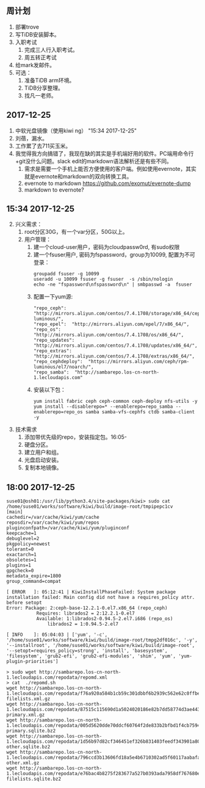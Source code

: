 
周计划
-----
1. 部署trove
2. 写TiDB安装脚本。
3. 入职考试
    1. 完成三人行入职考试。
    2. 周五转正考试 
4. 给mark发邮件。
5. 可选：
    1. 准备TiDB arm环境。
    2. TiDB分享整理。
    3. 找凡一老师。

2017-12-25 
----------
1. 中软光盘镜像（使用kiwi ng） "15:34 2017-12-25"
2. 刘蓓，漏水。
3. 工作累了去711买玉米。
4.  我觉得我方向搞错了，我现在缺的其实是手机端好用的软件。PC端用命令行+git没什么问题。slack edit的markdown语法解析还是有些不同。
    1.  需求是需要一个手机上能否方便使用的客户端。例如使用evernote，其实就是evernote和markdown的双向转换工具。
    2.  evernote to markdown <https://github.com/exomut/evernote-dump>
    3.  markdown to evernote?

15:34 2017-12-25
----------------
2. 兴义需求：
    1. root分区30G，有一个var分区，50G以上。
    2. 用户管理：
        1. 建一个cloud-user用户，密码为cloudpassw0rd, 有sudo权限
        2. 建一个fsuser用户, 密码为fspassword，group为10099, 配置为不可登录：
           ```
           groupadd fsuser -g 10099
           useradd -u 10099 fsuser -g fsuser  -s /sbin/nologin
           echo -ne "fspassword\nfspassword\n" | smbpasswd -a  fsuser
           ```
        3. 配置一下yum源:
           ```
           "repo_ceph":  "http://mirrors.aliyun.com/centos/7.4.1708/storage/x86_64/ceph-luminous/",
           "repo_epel":  "http://mirrors.aliyun.com/epel/7/x86_64/",
           "repo_os":  "http://mirrors.aliyun.com/centos/7.4.1708/os/x86_64/",
           "repo_updates":  "http://mirrors.aliyun.com/centos/7.4.1708/updates/x86_64/",
           "repo_extras":  "http://mirrors.aliyun.com/centos/7.4.1708/extras/x86_64/",
           "repo_cephdeploy":  "https://mirrors.aliyun.com/ceph/rpm-luminous/el7/noarch/",
           "repo_samba":  "http://sambarepo.los-cn-north-1.lecloudapis.com"
           ```
        4. 安装以下包：
           ```
           yum install fabric ceph ceph-common ceph-deploy nfs-utils -y
           yum install --disablerepo=* --enablerepo=repo_samba --enablerepo=repo_os samba samba-vfs-cephfs ctdb samba-client -y
           ```
2. 技术需求
    1. 添加带优先级的repo，安装指定包。16:05-
    2. 硬盘分区。
    3. 建立用户和组。
    4. 光盘启动安装。
    5. 复制本地镜像。

18:00 2017-12-25
----------------
```
suse01@osh01:/usr/lib/python3.4/site-packages/kiwi> sudo cat
/home/suse01/works/software/kiwi/build/image-root/tmpipepc1cv
[main]
cachedir=/var/cache/kiwi/yum/cache
reposdir=/var/cache/kiwi/yum/repos
pluginconfpath=/var/cache/kiwi/yum/pluginconf
keepcache=1
debuglevel=2
pkgpolicy=newest
tolerant=0
exactarch=1
obsoletes=1
plugins=1
gpgcheck=0
metadata_expire=1800
group_command=compat
```

```
[ ERROR   ]: 05:12:41 | KiwiInstallPhaseFailed: System package installation failed: Main config did not have a requires_policy attr. before setopt
Error: Package: 2:ceph-base-12.2.1-0.el7.x86_64 (repo_ceph)
           Requires: librados2 = 2:12.2.1-0.el7
           Available: 1:librados2-0.94.5-2.el7.i686 (repo_os)
               librados2 = 1:0.94.5-2.el7

```

```
[ INFO    ]: 05:04:03 | ['yum', '-c', '/home/suse01/works/software/kiwi/build/image-root/tmpg2df016c', '-y', '--installroot', '/home/suse01/works/software/kiwi/build/image-root', '--setopt=requires_policy=strong', 'install', 'basesystem', 'filesystem', 'grub2-efi', 'grub2-efi-modules', 'shim', 'yum', 'yum-plugin-priorities']
```

```
> sudo wget http://sambarepo.los-cn-north-1.lecloudapis.com/repodata/repomd.xml
> cat  ./repomd.sh
wget http://sambarepo.los-cn-north-1.lecloudapis.com/repodata/f76a920a584b1cb59c301dbbf6b2939c562e62c0ffbebb92b8455389a39d6943-filelists.xml.gz
wget http://sambarepo.los-cn-north-1.lecloudapis.com/repodata/87515c115690d1a5024020186e82b7dd58774d3ae4434c9b2c2f04954e0beddf-primary.xml.gz
wget http://sambarepo.los-cn-north-1.lecloudapis.com/repodata/005d5620dde70ddcf60764f2de833b2bfbd1f4cb75949592388c0340ed5afdd9-primary.sqlite.bz2
wget http://sambarepo.los-cn-north-1.lecloudapis.com/repodata/1d56b97d82cf346451ef326b831403feedf343901a806f74d5aa1b0bb818b76a-other.sqlite.bz2
wget http://sambarepo.los-cn-north-1.lecloudapis.com/repodata/796ccd3b13606fd18a5e4b6710302ad5f60117aabafa5b8967fe4327128bf3f7-other.xml.gz
wget http://sambarepo.los-cn-north-1.lecloudapis.com/repodata/e76bac4b8275f283677a527b0393ada7958df767680e323fbb3623f9bb44b3d9-filelists.sqlite.bz2
```

